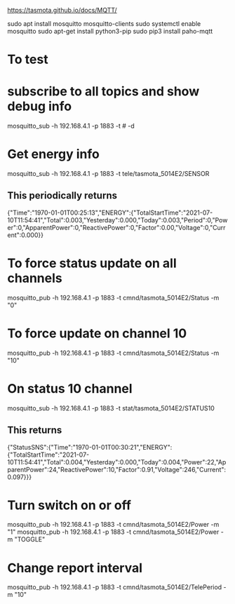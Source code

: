
https://tasmota.github.io/docs/MQTT/

sudo apt install mosquitto mosquitto-clients
sudo systemctl enable mosquitto
sudo apt-get install python3-pip
sudo pip3 install paho-mqtt

# To test

# subscribe to all topics and show debug info
mosquitto_sub -h 192.168.4.1 -p 1883  -t \# -d

# Get energy info
mosquitto_sub -h 192.168.4.1 -p 1883  -t tele/tasmota_5014E2/SENSOR 

## This periodically returns
{"Time":"1970-01-01T00:25:13","ENERGY":{"TotalStartTime":"2021-07-10T11:54:41","Total":0.003,"Yesterday":0.000,"Today":0.003,"Period":0,"Power":0,"ApparentPower":0,"ReactivePower":0,"Factor":0.00,"Voltage":0,"Current":0.000}}

# To force status update on all channels
mosquitto_pub -h 192.168.4.1 -p 1883 -t cmnd/tasmota_5014E2/Status -m "0"

# To force update on channel 10
mosquitto_pub -h 192.168.4.1 -p 1883 -t cmnd/tasmota_5014E2/Status -m "10"
# On status 10 channel
mosquitto_sub -h 192.168.4.1 -p 1883  -t  stat/tasmota_5014E2/STATUS10
## This returns
{"StatusSNS":{"Time":"1970-01-01T00:30:21","ENERGY":{"TotalStartTime":"2021-07-10T11:54:41","Total":0.004,"Yesterday":0.000,"Today":0.004,"Power":22,"ApparentPower":24,"ReactivePower":10,"Factor":0.91,"Voltage":246,"Current":0.097}}}

# Turn switch on or off
mosquitto_pub -h 192.168.4.1 -p 1883 -t cmnd/tasmota_5014E2/Power -m "1"
mosquitto_pub -h 192.168.4.1 -p 1883 -t cmnd/tasmota_5014E2/Power -m "TOGGLE"

# Change report interval
mosquitto_pub -h 192.168.4.1 -p 1883 -t cmnd/tasmota_5014E2/TelePeriod -m "10"
